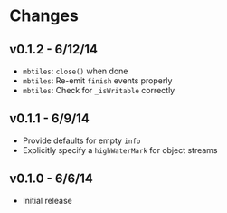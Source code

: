 # Changes

## v0.1.2 - 6/12/14

* `mbtiles`: `close()` when done
* `mbtiles`: Re-emit `finish` events properly
* `mbtiles`: Check for `_isWritable` correctly

## v0.1.1 - 6/9/14

* Provide defaults for empty `info`
* Explicitly specify a `highWaterMark` for object streams

## v0.1.0 - 6/6/14

* Initial release
